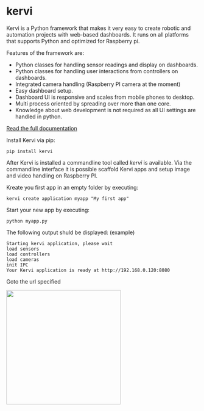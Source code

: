 # kervi
Kervi is a Python framework that makes it very easy to create robotic and automation projects with web-based dashboards.
It runs on all platforms that supports Python and optimized for Raspberry pi. 

Features of the framework are:
* Python classes for handling sensor readings and display on dashboards.
* Python classes for handling user interactions from controllers on dashboards.
* Integrated camera handling (Raspberry PI camera at the moment)
* Easy dashboard setup.
* Dashboard UI is responsive and scales from mobile phones to desktop.
* Multi process oriented by spreading over more than one core.
* Knowledge about web development is not required as all UI settings are handled in python.


[Read the full documentation](https://kervi.github.io/)

<!--<img src="https://kervi.github.io/_images/dashboard_browser.png" width="500">-->


Install Kervi via pip:
```
pip install kervi
```

After Kervi is installed a commandline tool called *kervi* is available.
Via the commandline interface it is possible scaffold Kervi apps and
setup image and video handling on Raspberry PI.

Kreate you first app in an empty folder by executing:
```
kervi create application myapp "My first app"
```

Start your new app by executing: 
```
python myapp.py
```

The following output shuld be displayed:
(example)
```
Starting kervi application, please wait
load sensors
load controllers
load cameras
init IPC
Your Kervi application is ready at http://192.168.0.120:8080
```

Goto the url specified

<img src="https://kervi.github.io/_images/dashboard_mobile.png" width="300">
